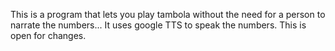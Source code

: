This is a program that lets you play tambola without the need for a person to narrate the numbers...
It uses google TTS to speak the numbers.
This is open for changes.
